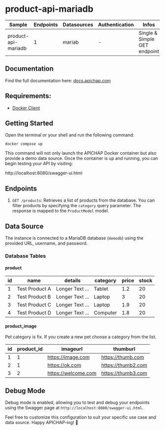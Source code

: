 # product-api-mariadb

| Sample              | Endpoints | Datasources | Authentication | Infos                        |
|---------------------|-----------|-------------|----------------|------------------------------|
| product-api-mariadb | 1         | mariab      | -              | Single & Simple GET endpoint |

## Documentation

Find the full documentation here: [docs.apichap.com](https://docs.apichap.com)

## Requirements:

- [Docker Client](https://docs.docker.com/get-started/overview/)

## Getting Started

Open the terminal or your shell and run the following command:

```docker compose up```

This command will not only launch the APICHAP Docker container but also provide a demo
data source. Once the container is up and running, you can begin testing your API by visiting:

http://localhost:8080/swagger-ui.html

## Endpoints

1. `GET /products`: Retrieves a list of products from the database. You can filter products by specifying the `category`
   query parameter. The response is mapped to the `ProductModel` model.

## Data Source

The instance is connected to a MariaDB database (`demodb`) using the provided URL, username, and password.

### Database Tables

#### product

| id | name           | details         | category | price | stock |
|----|----------------|-----------------|----------|-------|-------|
| 1  | Test Product A | Longer Text ... | Tablet   | 1.2   | 20    |
| 2  | Test Product B | Longer Text ... | Laptop   | 3     | 20    |
| 3  | Test Product C | Longer Text ... | Laptop   | 1.9   | 20    |
| 4  | Test Product D | Longer Text ... | Computer | 1.8   | 20    |

#### product_image

Pet category is fix. If you create a new pet choose a category from the list.

| id | product_id | imageurl            | thumburl           |
|----|------------|---------------------|--------------------|
| 1  | 1          | https://image.com   | https://thumb.com  |
| 2  | 1          | https://ok.com      | https://thumb2.com |
| 3  | 2          | https://welcome.com | https://thumb3.com |

## Debug Mode

Debug mode is enabled, allowing you to test and debug your endpoints using the Swagger page
at `http://localhost:8080/swagger-ui.html`.

Feel free to customize this configuration to suit your specific use case and data source. Happy APICHAP-ing! 🚀